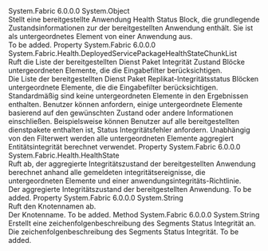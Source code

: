 <Type Name="DeployedApplicationHealthStateChunk" FullName="System.Fabric.Health.DeployedApplicationHealthStateChunk">
  <TypeSignature Language="C#" Value="public sealed class DeployedApplicationHealthStateChunk" />
  <TypeSignature Language="ILAsm" Value=".class public auto ansi sealed beforefieldinit DeployedApplicationHealthStateChunk extends System.Object" />
  <TypeSignature Language="DocId" Value="T:System.Fabric.Health.DeployedApplicationHealthStateChunk" />
  <TypeSignature Language="VB.NET" Value="Public NotInheritable Class DeployedApplicationHealthStateChunk" />
  <TypeSignature Language="F#" Value="type DeployedApplicationHealthStateChunk = class" />
  <AssemblyInfo>
    <AssemblyName>System.Fabric</AssemblyName>
    <AssemblyVersion>6.0.0.0</AssemblyVersion>
  </AssemblyInfo>
  <Base>
    <BaseTypeName>System.Object</BaseTypeName>
  </Base>
  <Interfaces />
  <Docs>
    <summary>
            Stellt eine bereitgestellte Anwendung Health Status Block, die grundlegende Zustandsinformationen zur der bereitgestellten Anwendung enthält.
            Sie ist als untergeordnetes Element von einer Anwendung aus.
            </summary>
    <remarks>To be added.</remarks>
  </Docs>
  <Members>
    <Member MemberName="DeployedServicePackageHealthStateChunks">
      <MemberSignature Language="C#" Value="public System.Fabric.Health.DeployedServicePackageHealthStateChunkList DeployedServicePackageHealthStateChunks { get; }" />
      <MemberSignature Language="ILAsm" Value=".property instance class System.Fabric.Health.DeployedServicePackageHealthStateChunkList DeployedServicePackageHealthStateChunks" />
      <MemberSignature Language="DocId" Value="P:System.Fabric.Health.DeployedApplicationHealthStateChunk.DeployedServicePackageHealthStateChunks" />
      <MemberSignature Language="VB.NET" Value="Public ReadOnly Property DeployedServicePackageHealthStateChunks As DeployedServicePackageHealthStateChunkList" />
      <MemberSignature Language="F#" Value="member this.DeployedServicePackageHealthStateChunks : System.Fabric.Health.DeployedServicePackageHealthStateChunkList" Usage="System.Fabric.Health.DeployedApplicationHealthStateChunk.DeployedServicePackageHealthStateChunks" />
      <MemberType>Property</MemberType>
      <AssemblyInfo>
        <AssemblyName>System.Fabric</AssemblyName>
        <AssemblyVersion>6.0.0.0</AssemblyVersion>
      </AssemblyInfo>
      <ReturnValue>
        <ReturnType>System.Fabric.Health.DeployedServicePackageHealthStateChunkList</ReturnType>
      </ReturnValue>
      <Docs>
        <summary>
            Ruft die Liste der bereitgestellten Dienst Paket Integrität Zustand Blöcke untergeordneten Elemente, die die Eingabefilter berücksichtigen.
            </summary>
        <value>Die Liste der bereitgestellten Dienst Paket Replikat-Integritätsstatus Blöcken untergeordnete Elemente, die die Eingabefilter berücksichtigen.</value>
        <remarks>
          <para>Standardmäßig sind keine untergeordneten Elemente in den Ergebnissen enthalten. Benutzer können anfordern, einige untergeordnete Elemente basierend auf den gewünschten Zustand oder andere Informationen einschließen. Beispielsweise können Benutzer auf alle bereitgestellten dienstpakete enthalten ist, Status Integritätsfehler anfordern.
            Unabhängig von den Filterwert werden alle untergeordneten Elemente aggregiert Entitätsintegrität berechnet verwendet.</para>
        </remarks>
      </Docs>
    </Member>
    <Member MemberName="HealthState">
      <MemberSignature Language="C#" Value="public System.Fabric.Health.HealthState HealthState { get; }" />
      <MemberSignature Language="ILAsm" Value=".property instance valuetype System.Fabric.Health.HealthState HealthState" />
      <MemberSignature Language="DocId" Value="P:System.Fabric.Health.DeployedApplicationHealthStateChunk.HealthState" />
      <MemberSignature Language="VB.NET" Value="Public ReadOnly Property HealthState As HealthState" />
      <MemberSignature Language="F#" Value="member this.HealthState : System.Fabric.Health.HealthState" Usage="System.Fabric.Health.DeployedApplicationHealthStateChunk.HealthState" />
      <MemberType>Property</MemberType>
      <AssemblyInfo>
        <AssemblyName>System.Fabric</AssemblyName>
        <AssemblyVersion>6.0.0.0</AssemblyVersion>
      </AssemblyInfo>
      <ReturnValue>
        <ReturnType>System.Fabric.Health.HealthState</ReturnType>
      </ReturnValue>
      <Docs>
        <summary>
            Ruft ab, der aggregierte Integritätszustand der bereitgestellten Anwendung berechnet anhand alle gemeldeten integritätsereignisse, die untergeordneten Elemente und einer anwendungsintegritäts-Richtlinie.
            </summary>
        <value>Der aggregierte Integritätszustand der bereitgestellten Anwendung.</value>
        <remarks>To be added.</remarks>
      </Docs>
    </Member>
    <Member MemberName="NodeName">
      <MemberSignature Language="C#" Value="public string NodeName { get; }" />
      <MemberSignature Language="ILAsm" Value=".property instance string NodeName" />
      <MemberSignature Language="DocId" Value="P:System.Fabric.Health.DeployedApplicationHealthStateChunk.NodeName" />
      <MemberSignature Language="VB.NET" Value="Public ReadOnly Property NodeName As String" />
      <MemberSignature Language="F#" Value="member this.NodeName : string" Usage="System.Fabric.Health.DeployedApplicationHealthStateChunk.NodeName" />
      <MemberType>Property</MemberType>
      <AssemblyInfo>
        <AssemblyName>System.Fabric</AssemblyName>
        <AssemblyVersion>6.0.0.0</AssemblyVersion>
      </AssemblyInfo>
      <ReturnValue>
        <ReturnType>System.String</ReturnType>
      </ReturnValue>
      <Docs>
        <summary>
            Ruft den Knotennamen ab.
            </summary>
        <value>Der Knotenname.</value>
        <remarks>To be added.</remarks>
      </Docs>
    </Member>
    <Member MemberName="ToString">
      <MemberSignature Language="C#" Value="public override string ToString ();" />
      <MemberSignature Language="ILAsm" Value=".method public hidebysig virtual instance string ToString() cil managed" />
      <MemberSignature Language="DocId" Value="M:System.Fabric.Health.DeployedApplicationHealthStateChunk.ToString" />
      <MemberSignature Language="VB.NET" Value="Public Overrides Function ToString () As String" />
      <MemberSignature Language="F#" Value="override this.ToString : unit -&gt; string" Usage="deployedApplicationHealthStateChunk.ToString " />
      <MemberType>Method</MemberType>
      <AssemblyInfo>
        <AssemblyName>System.Fabric</AssemblyName>
        <AssemblyVersion>6.0.0.0</AssemblyVersion>
      </AssemblyInfo>
      <ReturnValue>
        <ReturnType>System.String</ReturnType>
      </ReturnValue>
      <Parameters />
      <Docs>
        <summary>
            Erstellt eine zeichenfolgenbeschreibung des Segments Status Integrität an.
            </summary>
        <returns>Die zeichenfolgenbeschreibung des Segments Status Integrität.</returns>
        <remarks>To be added.</remarks>
      </Docs>
    </Member>
  </Members>
</Type>